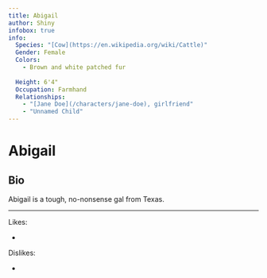 ```yaml
---
title: Abigail
author: Shiny
infobox: true
info:
  Species: "[Cow](https://en.wikipedia.org/wiki/Cattle)"
  Gender: Female
  Colors:
    - Brown and white patched fur
  
  Height: 6'4"
  Occupation: Farmhand
  Relationships:
    - "[Jane Doe](/characters/jane-doe), girlfriend"
    - "Unnamed Child"
---
```


# Abigail

## Bio
Abigail is a tough, no-nonsense gal from Texas.


---

Likes:

  * 
 
  

Dislikes:

  * 
